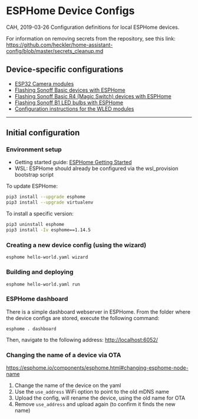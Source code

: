 # ESPHome Device Configs

CAH, 2019-03-26 Configuration definitions for local ESPHome devices.

For information on removing secrets from the repository, see this link: <https://github.com/heckler/home-assistant-config/blob/master/secrets_cleanup.md>

## Device-specific configurations

- [ESP32 Camera modules](docs/esp32cam.md)
- [Flashing Sonoff Basic devices with ESPHome](docs/flashing_sonoff_basic.md)
- [Flashing Sonoff Basic R4 (Magic Switch) devices with ESPHome](docs/flashing_sonoff_basic_r4_magic.md)
- [Flashing Sonoff B1 LED bulbs with ESPHome](docs/flashing_sonoff_b1.md)
- [Configuration instructions for the WLED modules](docs/wled_modules.md)

------------------------------------------------------------------------------------------------

## Initial configuration

### Environment setup

- Getting started guide: [ESPHome Getting Started](https://esphome.io/guides/getting_started_command_line.html)
- WSL: ESPHome should already be configured via the wsl_provision bootstrap script

To update ESPHome:

```bash
pip3 install --upgrade esphome
pip3 install --upgrade virtualenv
```

To install a specific version:

```bash
pip3 uninstall esphome
pip3 install -Iv esphome==1.14.5
```

### Creating a new device config (using the wizard)

`esphome hello-world.yaml wizard`

### Building and deploying

`esphome hello-world.yaml run`

### ESPHome dashboard

There is a simple dashboard webserver in ESPHome.  From the folder where the device configs are stored, execute the following command:

`esphome . dashboard`

Then, navigate to the following address: [http://localhost:6052/](http://localhost:6052/)

### Changing the name of a device via OTA

<https://esphome.io/components/esphome.html#changing-esphome-node-name>

1. Change the name of the device on the yaml
2. Use the `use_address` WiFi option to point to the old mDNS name
3. Upload the config, will rename the device, using the old name for OTA
4. Remove `use_address` and upload again (to confirm it finds the new name)
